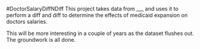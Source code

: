 #DoctorSalaryDiffNDiff
This project takes data from ___ and uses it to perform a diff and diff to determine the effects of medicaid expansion on doctors salaries.

This will be more interesting in a couple of years as the dataset flushes out.  The groundwork is all done.
